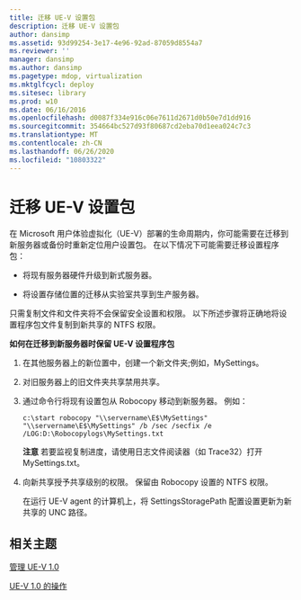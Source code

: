 ```yaml
---
title: 迁移 UE-V 设置包
description: 迁移 UE-V 设置包
author: dansimp
ms.assetid: 93d99254-3e17-4e96-92ad-87059d8554a7
ms.reviewer: ''
manager: dansimp
ms.author: dansimp
ms.pagetype: mdop, virtualization
ms.mktglfcycl: deploy
ms.sitesec: library
ms.prod: w10
ms.date: 06/16/2016
ms.openlocfilehash: d0087f334e916c06e7611d2671d0b50e7d1dd916
ms.sourcegitcommit: 354664bc527d93f80687cd2eba70d1eea024c7c3
ms.translationtype: MT
ms.contentlocale: zh-CN
ms.lasthandoff: 06/26/2020
ms.locfileid: "10803322"
---
```

# 迁移 UE-V 设置包


在 Microsoft 用户体验虚拟化（UE-V）部署的生命周期内，你可能需要在迁移到新服务器或备份时重新定位用户设置包。 在以下情况下可能需要迁移设置程序包：

-   将现有服务器硬件升级到新式服务器。

-   将设置存储位置的迁移从实验室共享到生产服务器。

只需复制文件和文件夹将不会保留安全设置和权限。 以下所述步骤将正确地将设置程序包文件复制到新共享的 NTFS 权限。

**如何在迁移到新服务器时保留 UE-V 设置程序包**

1.  在其他服务器上的新位置中，创建一个新文件夹;例如，MySettings。

2.  对旧服务器上的旧文件夹共享禁用共享。

3.  通过命令行将现有设置包从 Robocopy 移动到新服务器。 例如：

    ``` syntax
    c:\start robocopy "\\servername\E$\MySettings" "\\servername\E$\MySettings" /b /sec /secfix /e /LOG:D:\Robocopylogs\MySettings.txt
    ```

    **注意** 若要监视复制进度，请使用日志文件阅读器（如 Trace32）打开 MySettings.txt。

     

4.  向新共享授予共享级别的权限。 保留由 Robocopy 设置的 NTFS 权限。

    在运行 UE-V agent 的计算机上，将 SettingsStoragePath 配置设置更新为新共享的 UNC 路径。

## 相关主题


[管理 UE-V 1.0](administering-ue-v-10.md)

[UE-V 1.0 的操作](operations-for-ue-v-10.md)

 

 





